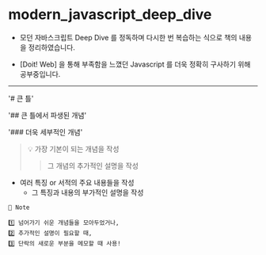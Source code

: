 # modern_javascript_deep_dive
- 모던 자바스크립트 Deep Dive 를 정독하며 다시한 번 복습하는 식으로 책의 내용을 정리하였습니다.

- [Doit! Web] 을 통해 부족함을 느꼈던 Javascript 를 더욱 정확히 구사하기 위해 공부중입니다.

-----------------------

'# 큰 틀'
<br>

'## 큰 틀에서 파생된 개념'
<br>

'### 더욱 세부적인 개념'
<br>

> 💡 가장 기본이 되는 개념을 작성
>> 그 개념의 추가적인 설명을 작성

- 여러 특징 or 서적의 주요 내용들을 작성
  - 그 특징과 내용의 부가적인 설명을 작성
 
```
🔎 Note

1️⃣ 넘어가기 쉬운 개념들을 모아두었거나,
2️⃣ 추가적인 설명이 필요할 때,
3️⃣ 단락의 새로운 부분을 메모할 때 사용!
```
